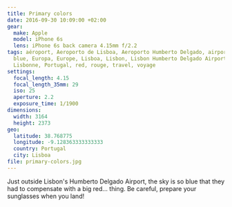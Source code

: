 ```yaml
---
title: Primary colors
date: 2016-09-30 10:09:00 +02:00
gear:
  make: Apple
  model: iPhone 6s
  lens: iPhone 6s back camera 4.15mm f/2.2
tags: aéroport, Aeroporto de Lisboa, Aeroporto Humberto Delgado, airport, bleu,
  blue, Europa, Europe, Lisboa, Lisbon, Lisbon Humberto Delgado Airport,
  Lisbonne, Portugal, red, rouge, travel, voyage
settings:
  focal_length: 4.15
  focal_length_35mm: 29
  iso: 25
  aperture: 2.2
  exposure_time: 1/1900
dimensions:
  width: 3164
  height: 2373
geo:
  latitude: 38.768775
  longitude: -9.128363333333333
  country: Portugal
  city: Lisboa
file: primary-colors.jpg
---
```


Just outside Lisbon's Humberto Delgado Airport, the sky is so blue that they had to compensate with a big red… thing.  Be careful, prepare your sunglasses when you land!
